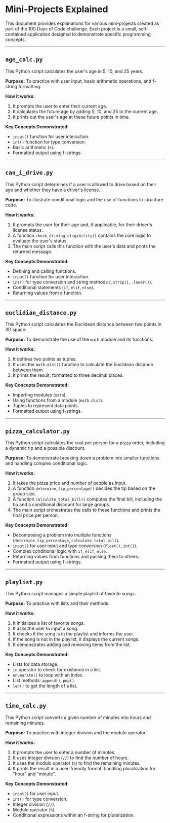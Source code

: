 # Mini-Projects Explained

This document provides explanations for various mini-projects created as part of the 100 Days of Code challenge. Each project is a small, self-contained application designed to demonstrate specific programming concepts.

---

## `age_calc.py`

This Python script calculates the user's age in 5, 10, and 25 years.

**Purpose:**
To practice with user input, basic arithmetic operations, and f-string formatting.

**How it works:**

1. It prompts the user to enter their current age.
2. It calculates the future age by adding 5, 10, and 25 to the current age.
3. It prints out the user's age at these future points in time.

**Key Concepts Demonstrated:**

- `input()` function for user interaction.
- `int()` function for type conversion.
- Basic arithmetic (`+`).
- Formatted output using f-strings.

---

## `can_i_drive.py`

This Python script determines if a user is allowed to drive based on their age and whether they have a driver's license.

**Purpose:**
To illustrate conditional logic and the use of functions to structure code.

**How it works:**

1.  It prompts the user for their age and, if applicable, for their driver's license status.
2.  A function `check_driving_eligibility()` contains the core logic to evaluate the user's status.
3.  The main script calls this function with the user's data and prints the returned message.

**Key Concepts Demonstrated:**

- Defining and calling functions.
- `input()` function for user interaction.
- `int()` for type conversion and string methods (`.strip()`, `.lower()`).
- Conditional statements (`if`, `elif`, `else`).
- Returning values from a function.

---

## `euclidian_distance.py`

This Python script calculates the Euclidean distance between two points in 3D space.

**Purpose:**
To demonstrate the use of the `math` module and its functions.

**How it works:**

1. It defines two points as tuples.
2. It uses the `math.dist()` function to calculate the Euclidean distance between them.
3. It prints the result, formatted to three decimal places.

**Key Concepts Demonstrated:**

- Importing modules (`math`).
- Using functions from a module (`math.dist`).
- Tuples to represent data points.
- Formatted output using f-strings.

---

## `pizza_calculator.py`

This Python script calculates the cost per person for a pizza order, including a dynamic tip and a possible discount.

**Purpose:**
To demonstrate breaking down a problem into smaller functions and handling complex conditional logic.

**How it works:**

1.  It takes the pizza price and number of people as input.
2.  A function `determine_tip_percentage()` decides the tip based on the group size.
3.  A function `calculate_total_bill()` computes the final bill, including the tip and a conditional discount for large groups.
4.  The main script orchestrates the calls to these functions and prints the final price per person.

**Key Concepts Demonstrated:**

- Decomposing a problem into multiple functions (`determine_tip_percentage`, `calculate_total_bill`).
- `input()` for user input and type conversion (`float()`, `int()`).
- Complex conditional logic with `if`, `elif`, `else`.
- Returning values from functions and passing them to others.
- Formatted output using f-strings.

---

## `playlist.py`

This Python script manages a simple playlist of favorite songs.

**Purpose:**
To practice with lists and their methods.

**How it works:**

1. It initializes a list of favorite songs.
2. It asks the user to input a song.
3. It checks if the song is in the playlist and informs the user.
4. If the song is not in the playlist, it displays the current songs.
5. It demonstrates adding and removing items from the list.

**Key Concepts Demonstrated:**

- Lists for data storage.
- `in` operator to check for existence in a list.
- `enumerate()` to loop with an index.
- List methods: `append()`, `pop()`.
- `len()` to get the length of a list.

---

## `time_calc.py`

This Python script converts a given number of minutes into hours and remaining minutes.

**Purpose:**
To practice with integer division and the modulo operator.

**How it works:**

1. It prompts the user to enter a number of minutes.
2. It uses integer division (`//`) to find the number of hours.
3. It uses the modulo operator (`%`) to find the remaining minutes.
4. It prints the result in a user-friendly format, handling pluralization for "hour" and "minute".

**Key Concepts Demonstrated:**

- `input()` for user input.
- `int()` for type conversion.
- Integer division (`//`).
- Modulo operator (`%`).
- Conditional expressions within an f-string for pluralization.
